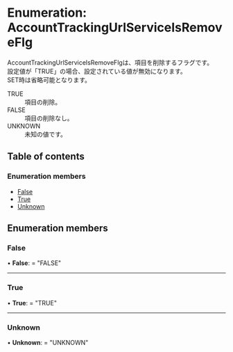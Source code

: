 # Enumeration: AccountTrackingUrlServiceIsRemoveFlg


<div lang=\"ja\"> AccountTrackingUrlServiceIsRemoveFlgは、項目を削除するフラグです。<br> 設定値が「TRUE」の場合、設定されている値が無効になります。<br> SET時は省略可能となります。 </div>  <dl class=term>   <dt class=\"term__item\">TRUE</dt>   <dd class=\"term__desc\"><span lang=\"ja\">項目の削除。</span></dd>   <dt class=\"term__item\">FALSE</dt>   <dd class=\"term__desc\"><span lang=\"ja\">項目の削除なし。</span></dd>   <dt class=\"term__item\">UNKNOWN</dt>   <dd class=\"term__desc\"><span lang=\"ja\">未知の値です。</span></dd> </dl>

## Table of contents

### Enumeration members

- [False](accounttrackingurlserviceisremoveflg.md#false)
- [True](accounttrackingurlserviceisremoveflg.md#true)
- [Unknown](accounttrackingurlserviceisremoveflg.md#unknown)

## Enumeration members

### False

• **False**: = "FALSE"

___

### True

• **True**: = "TRUE"

___

### Unknown

• **Unknown**: = "UNKNOWN"
